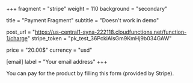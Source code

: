+++
fragment = "stripe"
weight = 110
background = "secondary"

title = "Payment Fragment"
subtitle = "Doesn't work in demo"

post_url = "https://us-central1-syna-222118.cloudfunctions.net/function-1/charge"
stripe_token = "pk_test_36PckiAlsGm9KmHj9b034GAW"

price = "20.00$"
currency = "usd"

[email]
  label = "Your email address"
+++

You can pay for the product by filling this form (provided by Stripe).
